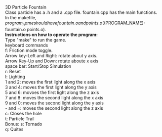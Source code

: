 3D Particle Fountain\
Class particle has a .h and a .cpp file. fountain.cpp has the main functions. In the makefile, $program_name should have fountain.o and points.o ($(PROGRAM_NAME): fountain.o points.o).\
**Instructions on how to operate the program:**\
Type "make" to run the game.\
keyboard commands\
f: Friction mode toggle.\
Arrow key-Left and Right: rotate about y axis.\
Arrow Key-Up and Down: rotate aboute x axis\
space bar: Start/Stop Simulation\
r: Reset\
l: Lighting\
1 and 2: moves the first light along the x axis\
3 and 4: moves the first light along the y axis\
5 and 6: movoes the first light along the z axis\
7 and 8: moves the second light along the x axis\
9 and 0: moves the second light along the y axis\
\- and =: moves the second light along the z axis\
c: Closes the hole\
t: Particle Trail\
Bonus: s: Tornado\
q: Quites
